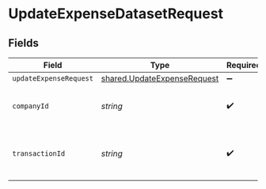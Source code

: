 # UpdateExpenseDatasetRequest


## Fields

| Field                                                                             | Type                                                                              | Required                                                                          | Description                                                                       | Example                                                                           |
| --------------------------------------------------------------------------------- | --------------------------------------------------------------------------------- | --------------------------------------------------------------------------------- | --------------------------------------------------------------------------------- | --------------------------------------------------------------------------------- |
| `updateExpenseRequest`                                                            | [shared.UpdateExpenseRequest](../../../sdk/models/shared/updateexpenserequest.md) | :heavy_minus_sign:                                                                | N/A                                                                               |                                                                                   |
| `companyId`                                                                       | *string*                                                                          | :heavy_check_mark:                                                                | Unique identifier for a company.                                                  | 8a210b68-6988-11ed-a1eb-0242ac120002                                              |
| `transactionId`                                                                   | *string*                                                                          | :heavy_check_mark:                                                                | The unique identifier for your SMB's transaction.                                 | 336694d8-2dca-4cb5-a28d-3ccb83e55eee                                              |